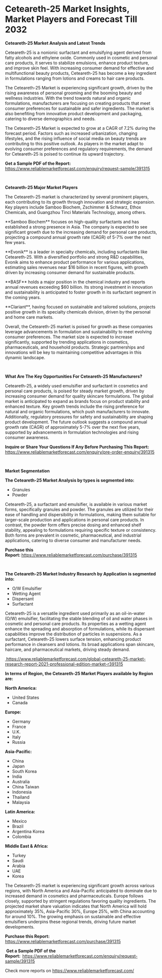 <p><h1>Ceteareth-25 Market Insights, Market Players and Forecast Till 2032</h1></p><p><strong>Ceteareth-25 Market Analysis and Latest Trends</strong></p>
<p><p>Ceteareth-25 is a nonionic surfactant and emulsifying agent derived from fatty alcohols and ethylene oxide. Commonly used in cosmetic and personal care products, it serves to stabilize emulsions, enhance product texture, and improve skin feel. With increasing consumer demand for effective and multifunctional beauty products, Ceteareth-25 has become a key ingredient in formulations ranging from lotions and creams to hair care products.</p><p>The Ceteareth-25 Market is experiencing significant growth, driven by the rising awareness of personal grooming and the booming beauty and wellness industries. With the trend towards natural and organic formulations, manufacturers are focusing on creating products that meet consumer preferences for sustainable and safer ingredients. The market is also benefiting from innovative product development and packaging, catering to diverse demographics and needs.</p><p>The Ceteareth-25 Market is expected to grow at a CAGR of 7.2% during the forecast period. Factors such as increased urbanization, changing lifestyles, and the rising influence of social media on beauty trends are contributing to this positive outlook. As players in the market adapt to evolving consumer preferences and regulatory requirements, the demand for Ceteareth-25 is poised to continue its upward trajectory.</p></p>
<p><strong>Get a Sample PDF of the Report:&nbsp;</strong> <a href="https://www.reliablemarketforecast.com/enquiry/request-sample/391315?utm_campaign=3538&utm_medium=2&utm_source=Github&utm_content=ia&utm_term=29032025&utm_id=ceteareth-25">https://www.reliablemarketforecast.com/enquiry/request-sample/391315</a></p>
<p>&nbsp;</p>
<p><strong>Ceteareth-25 Major Market Players</strong></p>
<p><p>The Ceteareth-25 market is characterized by several prominent players, each contributing to its growth through innovation and strategic expansion. Key players include Samboo Biochem, Zschimmer & Schwarz, Ethox Chemicals, and Guangzhou Tinci Materials Technology, among others.</p><p>**Samboo Biochem** focuses on high-quality surfactants and has established a strong presence in Asia. The company is expected to see significant growth due to the increasing demand for personal care products, projecting a compound annual growth rate (CAGR) of 5-7% over the next few years.</p><p>**Evonik** is a leader in specialty chemicals, including surfactants like Ceteareth-25. With a diversified portfolio and strong R&D capabilities, Evonik aims to enhance product performance for various applications, estimating sales revenues near $16 billion in recent figures, with growth driven by increasing consumer demand for sustainable products.</p><p>**BASF** holds a major position in the chemical industry and reports annual revenues exceeding $60 billion. Its strong investment in innovation and sustainability is anticipated to foster growth in its surfactant segment in the coming years.</p><p>**Clariant**, having focused on sustainable and tailored solutions, projects positive growth in its specialty chemicals division, driven by the personal and home care markets.</p><p>Overall, the Ceteareth-25 market is poised for growth as these companies leverage advancements in formulation and sustainability to meet evolving consumer preferences. The market size is expected to increase significantly, supported by trending applications in cosmetics, pharmaceuticals, and household products. Strategic partnerships and innovations will be key to maintaining competitive advantages in this dynamic landscape.</p></p>
<p>&nbsp;</p>
<p><strong>What Are The Key Opportunities For Ceteareth-25 Manufacturers?</strong></p>
<p><p>Ceteareth-25, a widely used emulsifier and surfactant in cosmetics and personal care products, is poised for steady market growth, driven by increasing consumer demand for quality skincare formulations. The global market is anticipated to expand as brands focus on product stability and enhanced texture. Key growth trends include the rising preference for natural and organic formulations, which push manufacturers to innovate. Additionally, regulatory pressures for safety and sustainability are shaping product development. The future outlook suggests a compound annual growth rate (CAGR) of approximately 5-7% over the next five years, supported by advancements in formulation technologies and rising consumer awareness.</p></p>
<p><strong>Inquire or Share Your Questions If Any Before Purchasing This Report:</strong> <a href="https://www.reliablemarketforecast.com/enquiry/pre-order-enquiry/391315?utm_campaign=3538&utm_medium=2&utm_source=Github&utm_content=ia&utm_term=29032025&utm_id=ceteareth-25">https://www.reliablemarketforecast.com/enquiry/pre-order-enquiry/391315</a></p>
<p>&nbsp;</p>
<p><strong>Market Segmentation</strong></p>
<p><strong>The Ceteareth-25 Market Analysis by types is segmented into:</strong></p>
<p><ul><li>Granules</li><li>Powder</li></ul></p>
<p><p>Ceteareth-25, a surfactant and emulsifier, is available in various market forms, specifically granules and powder. The granules are utilized for their ease of handling and dispersibility in formulations, making them suitable for larger-scale production and applications in personal care products. In contrast, the powder form offers precise dosing and enhanced shelf stability, appealing to formulations requiring specific texture or consistency. Both forms are prevalent in cosmetic, pharmaceutical, and industrial applications, catering to diverse consumer and manufacturer needs.</p></p>
<p><strong>Purchase this Report:&nbsp;</strong><a href="https://www.reliablemarketforecast.com/purchase/391315?utm_campaign=3538&utm_medium=2&utm_source=Github&utm_content=ia&utm_term=29032025&utm_id=ceteareth-25">https://www.reliablemarketforecast.com/purchase/391315</a></p>
<p>&nbsp;</p>
<p><strong>The Ceteareth-25 Market Industry Research by Application is segmented into:</strong></p>
<p><ul><li>O/W Emulsifier</li><li>Wetting Agent</li><li>Dispersant</li><li>Surfactant</li></ul></p>
<p><p>Ceteareth-25 is a versatile ingredient used primarily as an oil-in-water (O/W) emulsifier, facilitating the stable blending of oil and water phases in cosmetic and personal care products. Its properties as a wetting agent enhance the spreading and absorption of formulations, while its dispersant capabilities improve the distribution of particles in suspensions. As a surfactant, Ceteareth-25 lowers surface tension, enhancing product performance in cleansers and lotions. Its broad applications span skincare, haircare, and pharmaceutical markets, driving steady demand.</p></p>
<p><a href="https://www.reliablemarketforecast.com/global-ceteareth-25-market-research-report-2021-professional-edition-market-r391315?utm_campaign=3538&utm_medium=2&utm_source=Github&utm_content=ia&utm_term=29032025&utm_id=ceteareth-25">&nbsp;https://www.reliablemarketforecast.com/global-ceteareth-25-market-research-report-2021-professional-edition-market-r391315</a></p>
<p><strong>In terms of Region, the Ceteareth-25 Market Players available by Region are:</strong></p>
<p>
    <p> <strong> North America: </strong>
        <ul>
            <li>United States</li>
            <li>Canada</li>
        </ul>
        </p> 
    <p> <strong> Europe: </strong>
        <ul>
            <li>Germany</li>
            <li>France</li>
            <li>U.K.</li>
            <li>Italy</li>
            <li>Russia</li>
        </ul>
        </p> 
    <p> <strong> Asia-Pacific: </strong>
        <ul>
            <li>China</li>
            <li>Japan</li>
            <li>South Korea</li>
            <li>India</li>
            <li>Australia</li>
            <li>China Taiwan</li>
            <li>Indonesia</li>
            <li>Thailand</li>
            <li>Malaysia</li>
        </ul>
        </p> 
    <p> <strong> Latin America: </strong>
        <ul>
            <li>Mexico</li>
            <li>Brazil</li>
            <li>Argentina Korea</li>
            <li>Colombia</li>
        </ul>
        </p> 
    <p> <strong> Middle East & Africa: </strong>
        <ul>
            <li>Turkey</li>
            <li>Saudi</li>
            <li>Arabia</li>
            <li>UAE</li>
            <li>Korea</li>
        </ul>
    </p>
    </p>
<p><p>The Ceteareth-25 market is experiencing significant growth across various regions, with North America and Asia-Pacific anticipated to dominate due to increased demand in cosmetics and pharmaceuticals. Europe follows closely, supported by stringent regulations favoring quality ingredients. The projected market share valuation indicates that North America will hold approximately 35%, Asia-Pacific 30%, Europe 25%, with China accounting for around 10%. The growing emphasis on sustainable and effective emulsifiers underpins these regional trends, driving future market developments.</p></p>
<p><strong>Purchase this Report: </strong><a href="https://www.reliablemarketforecast.com/purchase/391315?utm_campaign=3538&utm_medium=2&utm_source=Github&utm_content=ia&utm_term=29032025&utm_id=ceteareth-25">https://www.reliablemarketforecast.com/purchase/391315</a></p>
<p>&nbsp;<strong>Get a Sample PDF of the Report:&nbsp;&nbsp;</strong><a href="https://www.reliablemarketforecast.com/enquiry/request-sample/391315?utm_campaign=3538&utm_medium=2&utm_source=Github&utm_content=ia&utm_term=29032025&utm_id=ceteareth-25">https://www.reliablemarketforecast.com/enquiry/request-sample/391315</a></p>
<p><strong></strong></p>
<p>Check more reports on <a href="https://www.reliablemarketforecast.com/?utm_campaign=3538&utm_medium=2&utm_source=Github&utm_content=ia&utm_term=29032025&utm_id=ceteareth-25">https://www.reliablemarketforecast.com/</a></p>